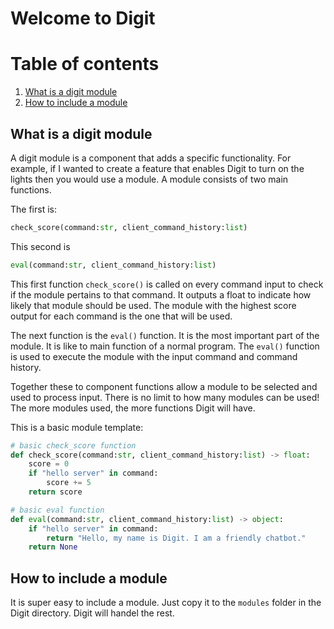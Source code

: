 # Welcome to Digit

# Table of contents
1. [What is a digit module](#what-is-a-digit-module)
2. [How to include a module](#how-to-include-a-module)

## What is a digit module
A digit module is a component that adds a specific functionality. For example, if I wanted to create a feature that enables Digit to turn on the lights then you would use a module.
A module consists of two main functions. 

The first is:
```py
check_score(command:str, client_command_history:list)
```
This second is 
```py
eval(command:str, client_command_history:list)
```
This first function `check_score()` is called on every command input to check if the module pertains to that command. It outputs a float to indicate how likely that module should be used. The module with the highest score output for each command is the one that will be used.

The next function is the `eval()` function. It is the most important part of the module. It is like to main function of a normal program. The `eval()` function is used to execute the module with the input command and command history.

Together these to component functions allow a module to be selected and used to process input.
There is no limit to how many modules can be used! The more modules used, the more functions Digit will have.

This is a basic module template:
```py
# basic check_score function
def check_score(command:str, client_command_history:list) -> float:
    score = 0
    if "hello server" in command:
        score += 5
    return score

# basic eval function
def eval(command:str, client_command_history:list) -> object:
    if "hello server" in command:
        return "Hello, my name is Digit. I am a friendly chatbot."
    return None
```

## How to include a module
It is super easy to include a module. Just copy it to the `modules` folder in the Digit directory. Digit will handel the rest.

